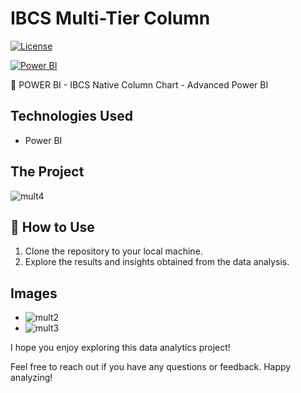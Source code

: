# IBCS Multi-Tier Column

[![License](https://img.shields.io/badge/license-MIT-green.svg)](https://opensource.org/licenses/MIT)

[![Power BI](https://img.shields.io/badge/Power%20BI-latest-yellow.svg)](https://powerbi.microsoft.com/)


🚀 POWER BI - IBCS Native Column Chart - Advanced Power BI

## Technologies Used
- Power BI

## The Project
![mult4](https://github.com/DataSpieler12345/pbix-analytics/assets/45371372/4fe3dbeb-8bdf-44f0-ab52-3b864b196987)


## 🚀 How to Use
1. Clone the repository to your local machine.
2. Explore the results and insights obtained from the data analysis.

## Images
- ![mult2](https://github.com/DataSpieler12345/pbix-analytics/assets/45371372/ecf00204-06b9-41f4-bfe6-7d163ebdbac5)
- ![mult3](https://github.com/DataSpieler12345/pbix-analytics/assets/45371372/c4f38a71-dc64-49df-a276-50fbff87b5f3)



I hope you enjoy exploring this data analytics project!

Feel free to reach out if you have any questions or feedback. Happy analyzing!
